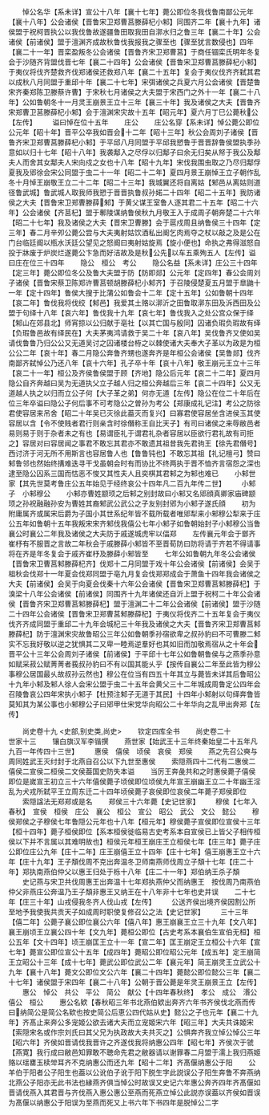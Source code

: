 <!-- { "loadSidebar": true } -->
　　悼公名华【系未详】宣公十八年【襄十七年】薨公即位冬我伐鲁南鄙公元年【襄十八年】公会诸侯【晋鲁宋卫郑曹莒滕薛杞小邾】同围齐二年【襄十九年】诸侯盟于祝柯晋执公以我伐鲁故遂疆鲁田取我田自漷水归之鲁三年【襄二十年】公会诸侯【前诸侯】盟于澶渊齐成故秋鲁伐我报我之骤至也【骤至犹言数侵也】四年【襄二十一年】晋栾盈叛冬公会诸侯【晋鲁齐宋卫郑曹莒】于商任锢栾氏明年冬复会于沙随齐背盟伐晋七年【襄二十四年】公会诸侯【晋鲁宋卫郑曹莒滕薛杞小邾】于夷仪将伐齐楚救齐伐郑诸侯还救郑八年【襄二十五年】复会于夷仪伐齐齐弑其君以成秋八月同盟于重邱十年【襄二十七年】宋弭诸侯之兵夏六月公会诸侯【晋楚鲁宋齐秦郑陈卫滕蔡许曹】于宋秋七月诸侯之大夫盟于宋西门之外十一年【襄二十八年】公如鲁朝冬十一月灵王崩景王立十三年【襄三十年】我及诸侯之大夫【晋鲁齐宋郑曹卫莒滕薛杞小邾】会于澶渊宋灾故十五年【昭元年】夏六月丁巳公薨秋公【左传】
　　谥曰悼在位十五年
　　庄公
　　庄公名穿【系未详】悼公薨公即位公元年【昭十年】晋平公卒我如晋会十二年【昭十三年】秋公会周刘子诸侯【晋鲁齐宋卫郑曹莒滕薛杞小邾】于平邱八月同盟于平邱我愬鲁于晋晋辞鲁侯盟执季孙意如以归十七年【昭十八年】我袭鄅入之尽俘以归鄅子曰余无归矣从帑于我公及鄅夫人而舍其女鄅夫人宋向戍之女也十八年【昭十九年】宋伐我围虫取之乃尽归鄅俘夏我及郳徐会宋公同盟于虫二十一年【昭二十二年】夏四月景王崩悼王立子朝作乱冬十月悼王崩敬王立二十二年【昭二十三年】我城翼还将自离姑【邾邑从离姑则道径鲁武城】鲁武城人取我师我愬于晋晋执鲁叔孙婼二十四年【昭二十五年】我防诸侯之大夫【晋鲁宋卫郑曹滕薛邾】于黄父谋王室鲁人逐其君二十五年【昭二十六年】公会诸侯【齐莒杞】盟于鄟陵谋纳鲁侯秋九月敬王入于成周子朝奔楚二十六年【昭二十七年】我及诸侯之大夫【晋宋卫曹滕】会于扈戍周且纳鲁侯三十四年【定三年】春二月辛夘公薨公尝与大夫夷射姑饮酒私出阍乞肉焉夺之杖以敲之及是公在门台临廷阍以瓶水沃廷公望见之怒阍曰夷射姑旋焉【旋小便也】命执之弗得滋怒自投于牀废于炉炭烂遂薨公卞急而好洁故及是秋公先以车五乘殉五人【左传】谥曰庄在位三十四年
　　隐公　桓公　考公
　　隐公名益【系未详】庄公三十四年【定三年】薨公即位冬公及鲁大夫盟于防【防即郯】公元年【定四年】春公会周刘子诸侯【晋鲁宋蔡卫陈郑许曹莒顿胡滕薛杞小邾齐】于召陵侵楚夏五月盟于臯鼬十一年【定十四年】鲁侯大搜于比蒲公如鲁会十二年【定十五年】公如鲁朝十四年【哀二年】鲁伐我将伐绞【邾邑】我爱其土赂以漷沂之田鲁取漷东田及泝西田及公盟于句绎十八年【哀六年】鲁伐我十九年【哀七年】鲁伐我入之处公宫众保于绎【邾山在郊县北】师宵掠以公归献于亳社【以其亡国与殷同】囚诸负瑕负瑕故有绎【负瑕鲁邑故有绎民在】大夫茅夷鸿请救于吴二十年【哀八年】吴伐鲁齐又使如吴请伐鲁鲁乃归公公又无道吴讨之囚诸楼台栫之以棘使诸大夫奉大子革以为政是为桓公公二年【哀十年】春二月隐公奔鲁齐甥也遂奔齐是年桓公会诸侯【吴鲁郯】伐齐南鄙齐弑悼公乃还八年【哀十六年】孔子卒十年【哀十八年】敬王崩元王立十三年【哀二十一年】桓公及齐侯鲁侯盟于顾【齐地】隐公后元年【哀二十二年】夏四月隐公自齐奔越曰吴为无道执父立子越人归之桓公奔越后三年【哀二十四年】公又无道越人执之以归而立公子何【大子革之弟】何亦无道【左传】隐公在位二十年后在位三年卒谥曰隐公子何后事不可考隐公之曽孙为考公【郑康成礼记注】考公之防徐君使容居来吊舍【昭二十年吴已灭徐此葢灭而复兴】曰寡君使容居坐含进侯玉其使容居以含【令不使贱者君行则亲含时徐僭称王自比天子】有司曰诸侯之来辱敝邑者易则易于则于杂者未之有也【易谓臣礼于谓君礼杂者容居以臣欲行君礼故有司拒之】容居对曰容居闻之事君不敢忘其君亦不敢遗其祖昔我先君驹王【徐先君僭号】西讨济于河无所不用斯言也容居鲁人也【鲁鲁钝也】不敢忘其祖【礼记檀弓】赞曰邾鲁邻也然始终搆难迭寻干戈虽朝会时有而协比不终两执于晋不恤齐言宿怨之深也逮至隐公囚系三国而怙恶不悛又其性夫人且奕棋其君邾之为邾也难已
　　小邾世家【其先世莫考鲁庄公五年始见于经终哀公十四年凡二百九年传二世】
　　小邾子　小邾穆公
　　小邾亦曹姓颛顼之后邾之别封故曰小邾又名郳顔真卿家庙碑颛顼之孙祝融融孙安为曹姓其裔邾武公武公之子友别封郳为小邾子遂氏顔
　　初为附庸属齐或属宋后爵为子国小其世系纪年皆不载所载者唯郳犁来小邾穆公犁来于庄公五年如鲁朝十五年我叛宋宋齐邾伐我僖公七年小邾子如鲁朝始封子小邾穆公当鲁襄公时襄公二年我及诸侯之大夫防于戚遂城虎牢以偪郑
　　左传襄元年会于鄫齐崔杼有不服晋之言故二年秋会于戚滕薛小邾皆不至晋荀防曰防将请于齐若不得请事将在齐是年冬复会于戚齐崔杼及滕薛小邾皆至
　　七年公如鲁朝九年冬公会诸侯【晋鲁宋卫曹莒邾滕薛杞齐】伐郑十二月同盟于戏十年公会诸侯【前诸侯】会吴于柤秋会伐郑十一年夏会伐郑同盟于亳九月复会伐郑郑成会于萧鱼十四年我会诸侯之大夫【前诸侯】会吴于向夏会伐秦十六年公会诸侯【晋鲁宋卫郑曹莒邾滕薛杞】于溴梁十八年公会诸侯【前诸侯】同围齐十九年诸侯还自沂上盟于祝柯二十年公会诸侯【晋鲁齐宋卫郑曹莒邾滕薛杞】盟于澶渊二十二年公会诸侯【前诸侯】盟于沙随二十四年公会诸侯【晋鲁宋卫郑曹莒邾滕薛杞】于夷仪将伐齐二十五年复会于夷仪伐齐齐成同盟于重邱二十九年会城杞三十年我及诸侯之大夫【晋鲁齐宋卫郑曹莒邾滕薛杞】防于澶渊宋灾故鲁昭公三年公如鲁朝季孙宿欲卑之叔孙豹曰不可曹滕二邾实不忘我好敬以逆之犹惧其二又卑一睦焉逆羣好也其如旧而加敬焉宿从之十年会晋平公十三年公会周刘子诸侯【前诸侯】于平邱十七年公如鲁朝鲁侯与之燕季孙意如赋采菽公赋菁菁者莪叔孙豹曰不有以国其能乆乎【按传自襄公二年至此皆为穆公事穆公居国最乆故叔孙云然也】穆公在位当有四五十年其立与薨皆未详其后鲁昭公十九年小邾及邾人徐人会宋公盟于虫二十五年会黄父三十二年城成周鲁定公四年会召陵鲁哀公四年宋执小邾子【杜预注邾子无道于其民】十四年小邾射以句绎奔鲁皆莫知其为某公事也小邾穆公子曰郳甲仕宋党华向昭公二十年华向之乱甲出奔郑【左传】











　　尚史卷十九
<史部,别史类,尚史>
　　钦定四库全书
　　尚史卷二十　　　　　　　世家十三
　　镶白旗汉军李锴撰
　　燕世家【始武王十三年终秦始皇二十五年凡九百一年传四十三世】
　　惠侯　僖侯　顷侯　哀侯　郑侯
　　燕之先召公奭与周同姓武王灭纣封于北燕自召公以下九世至惠侯
　　索隠燕四十二代有二惠侯二僖侯二宣侯二桓侯二文侯葢国史防失本谥
　　当厉王奔彘共和之时惠侯薨子僖侯即位是嵗宣王初立三十六年僖侯薨子顷侯即位顷侯九年宣王崩幽王立二十年幽王淫乱为犬戎所弑平王立周东迁二十四年顷侯薨子哀侯即位哀侯二年薨子郑侯即位
　　索隠諡法无郑郑或是名
　　郑侯三十六年薨【史记世家】
　　穆侯【七年入春秋】　宣侯　桓侯　庄公　襄公　桓公　宣公　昭公　武公　文公　懿公
　　穆侯郑侯之子穆侯七年鲁隠公元年也十八年【桓元年】穆侯薨子宣侯即位宣侯十三年【桓十四年】薨子桓侯即位【系本桓侯徙临易古史考系本自宣侯已上皆父子相传桓侯以下并不言属以其难明故也】桓侯元年桓王崩庄王立桓侯七年【庄三年】薨子庄公即位庄公九年【庄十二年】庄王崩僖王立十四年【庄十七年】僖王崩惠王立十六年【庄十九年】王子頽伐周不克出奔温冬卫师南燕师伐周立子頽十七年【庄二十年】郑执南燕伯仲父以惠王归处于栎十八年【庄二十一年】郑伯纳王杀子頽
　　史记燕与宋卫共伐周惠王出奔温十七年郑执燕仲父而纳惠王　按伐周乃南燕伯仲父非燕庄公奔温乃王子頽非惠王又纳王在十八年非十七年也史并误
　　二十七年【庄三十年】山戎侵我冬齐人伐山戎【左传】
　　公送齐侯出境齐侯因割公所至地予我使我共贡天子如成周时职使复修召公之法【史记世家】
　　三十三年【僖二年】公薨子襄公即位襄公六年【僖八年】惠王崩襄王立三十九年【文八年】襄王崩顷王立襄公四十年【文九年】薨桓公即位【古史考系本襄伯生宣伯无桓】桓公五年【文十四年】顷王崩匡王立十一年【宣二年】匡王崩定王立桓公十六年【宣七年】薨宣公即位宣公十五年【成四年】薨昭公即位昭公元年【成五年】定王崩简王立昭公十三年【成十七年】薨武公即位武公二年【襄元年】简王崩灵王立武公十九年【襄十八年】薨文公即位文公六年【襄二十四年】薨懿公即位懿公三年【襄二十七年】诸侯盟于宋四年【襄二十八年】公朝于晋公薨是年灵王崩景王立【左传】
　　惠公　悼公　共公　平公　简公　献公【十四年春秋终】　孝公　成公　湣公　僖公　桓公
　　惠公名欵【春秋昭三年书北燕伯欵出奔齐六年书齐侯伐北燕而传曰纳简公是简公名欵也按史简公后恵公四代姑从史】懿公之子也元年【襄二十九年】齐髙止来奔公多宠姬公欲去诸大夫而立宠姬宋六年【昭三年】大夫共诛姬宋【索隠宋名或作宗刘氏曰其父兄为执政故大夫共灭之】公惧奔齐我立悼公悼公三年【昭六年】齐侯如晋请伐我晋许之齐遂伐我将纳惠公四年【昭七年】齐侯次于虢【燕寛】我行成曰敝邑知罪敢不聴命先君之敝器请以谢罪春二月盟于濡上我归燕姬赂以瑶罋玉椟斚耳齐不克纳惠公而还九年【昭十二年】齐髙偃纳惠公于阳
　　公羊伯于阳者公子阳生也葢以公讹伯子讹于阳下脱生字此説误公子阳生奔鲁不奔燕纳北燕公子阳亦无此书法也縁燕齐俱当悼公时故误又史记六年惠公奔齐四年齐髙偃如晋请伐燕入其君晋与齐伐燕入惠公惠公至燕而死燕立悼公此説亦误葢以齐侯如晋误为髙偃以纳惠公于阳误为至燕而死又上书六年下书四年是脱悼公二字
